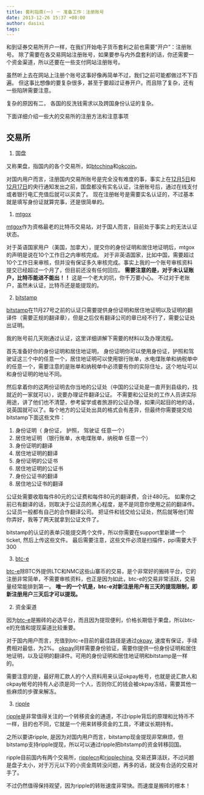 ```yaml
---
title: 套利指南(一) － 准备工作：注册账号
date: 2013-12-26 15:37 +08:00
author: dasixi
tags:
---
```

[btcchina]: http://www.btcchina.com
[okcoin]: http://www.okcoin.com
[mtgox]: http://www.mtgox.com
[btc-e]: http://www.btc-e.com
[bitstamp]: http://www.bitstamp.net
[okpay]: http://www.okpay.com
[ripplecn]: http://www.ripplecn.com
[ripplechina]: http://www.ripplechina.net
[ripple]: http://ripple.com

和到证券交易所开户一样，在我们开始电子货币套利之前也需要“开户”：注册账号。
除了需要在各交易网站注册账号，如果要参与内外盘套利的话，你还需要一个资金渠道，所以还要在一些支付网站注册账号。

虽然听上去在网站上注册个账号这事好像再简单不过，我们之前可能都做过不下百遍。
但这事比想像的要复杂很多，甚至于要超过证券开户。而且除了复杂，还有一些陷阱需要注意。

复杂的原因有二， 各国的反洗钱需求以及跨国身份认证的复杂。

下面详细介绍一些大的交易所的注册方法和注意事项

交易所
---------
1. 国盘

  又称果盘，指国内的各个交易所，如[btcchina]和[okcoin]。

  对国内用户而言，注册国内交易所账号是完全没有难度的事，事实上在[12月5日](http://www.pbc.gov.cn/publish/goutongjiaoliu/524/2013/20131205153156832222251/20131205153156832222251_.html)和[12月17日](http://money.163.com/13/1221/10/9GK4EKG500252H36.html)的央行通知发出之前，国盘都没有实名认证，注册账号后，通过在线支付或者银行电汇充值后就可以买卖了。
  现在注册帐号是需要实名认证的，不过基本就是填写身份证就算完事，还是很简单的。

1. [mtgox]

  [mtgox]作为资格最老的比特币交易站，对于国人而言，目前处于事实上的无法认证状态。

  对于英语国家用户（美国，加拿大），提交你的身份证明和居住地证明后，mtgox的声明是说在10个工作日之内审核完成。
对于非英语国家，比如中国，需要超过10个工作日来审核，但并没有保证多久审核完成。事实上我的一个账号审核资料提交已经超过一个月了，但目前还没有任何回应。
**需要注意的是，对于未认证账户，比特币能进不能出！！** 这是一个老大的坑，你千万要小心。
不过对于老账户，虽然未认证，比特币还是能提现的。

2. [bitstamp]

  [bitstamp]在11月27号之前的认证只需要提供身份证明和居住地证明以及证明的翻译件（需要正规的翻译章），但是之后仅有翻译公司的章已经不行了，需要公证处出证明。

  我的账号前几天刚通过认证，这里详细讲解下需要的材料以及办理流程。

  首先准备好你的身份证明和居住地证明， 身份证明你可以使用身份证，护照和驾驶证这三个中的任意一个，居住地证明可以使用银行账单，水电煤账单和纳税单中的任意一个，需要注意的是账单和纳税单中必须要有你的实际住址，这个地址可以和身份证明的地址不同。

  然后拿着你的这两份证明去你当地的公证处（中国的公证处是一直开到县级的，找就近的一家就可以），说要办理证件翻译公证。
不需要和公证处的工作人员讲实际用途，讲了他们也不清楚，参考留学或者旅游的公证办理，如果问起目的地的话，说英国就可以了。每个地方的公证处出具的格式会有差异，但最终你需要提交给bitstamp下面这些文件：

  1. 身份证明（ 身份证， 护照， 驾驶证 任意一个）
  2. 居住地证明 （银行账单，水电煤账单，纳税单 任意一个）
  1. 身份证明的翻译
  2. 居住地证明的翻译
  1. 身份证明的公证书
  2. 居住地证明的公证书
  1. 身份公证书的翻译
  2. 居住地公证书的翻译

  公证处需要收取每件80元的公证费和每件80元的翻译费，合计480元。
如果你之前已有翻译的话，则取决于公证员的黑心程度，是不是同意你使用之前的翻译件。公证员一般都有自己的合作翻译公司。
把证件和钱交给公证处，然后就等他们帮你弄好，我等了两天就拿到公证文件了。

  bitstamp的认证的表单只能提交两个文件，所以你需要在support里新建一个ticket, 然后上传这些文件。
  最后需要注意，这些文件必须是扫描件，ppi需要大于300

3. [btc-e]

  [btc-e]除BTC外提供LTC和NMC这些山寨币的交易，是个非常好的搬砖平台，它的注册非常简单，不需要审核资料，也正是因为如此，btc-e的交易非常活跃，交易量经常能排到第一。
  **唯一的一个坑是，btc-e对新注册用户有三天的提现限制，即新注册用户三天后才可以提现。**
  

2. 资金渠道

  因为[btc-e]是搬砖的必选平台，而且因为提现便利，价格长期低于果盘，所以btc-e的充值和提现渠道比较重要。
  
  对于国内用户而言，充值到btc-e目前的最佳路径是通过[okpay], 速度有保证，手续费相对最低，为2%。
[okpay]同样需要身份验证，需要你提供一份身份证明和居住地证明，以及证明的翻译件。可用的身份证明和居住地证明和bitstamp是一样的。

  需要注意的是，最好用汇款人的个人资料用来认证okpay帐号，也就是说汇款人和okpay帐号的持有人必须是同一个人，否则你汇的钱会被okpay冻结，需要其他一些麻烦的步骤来解冻。

3. [ripple]

  [ripple]是非常值得关注的一个转移资金的通道，不过ripple背后的原理和比特币不一样，目的也不同，它就是一个用来转移资金的工具，不建议长期持有。

  之所以要讲ripple, 是因为对国内用户而言，bitstamp现金提现非常麻烦，但bitstamp支持ripple提现，所以可以通过ripple把bitstamp的资金转移回国。

  ripple目前国内有两个交易所，[ripplecn]和[ripplechina], 交易还算活跃，不过问题是盘子太小，对于万元以下的小资金周转没问题，再多的话，就没有合适的交易对手了。

  不过仍然值得保持观望，因为ripple的转账速度非常快。而速度是搬砖的根本！
  


